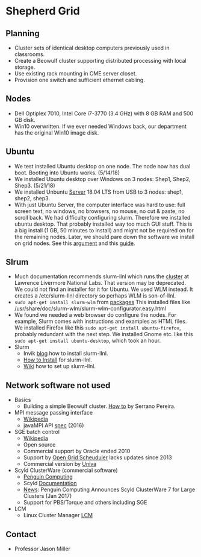 # Shepherd Grid

## Planning
* Cluster sets of identical desktop computers previously used in classrooms.
* Create a Beowulf cluster supporting distributed processing with local storage.
* Use existing rack mounting in CME server closet.
* Provision one switch and sufficient ethernet cabling.

## Nodes
* Dell Optiplex 7010, Intel Core i7-3770 (3.4 GHz) with 8 GB RAM and 500 GB disk.
* Win10 overwritten. If we ever needed Windows back, our department has the original Win10 image disk.

## Ubuntu
* We test installed Ubuntu desktop on one node. The node now has dual boot. Booting into Ubuntu works. (5/14/18)
* We installed Ubuntu desktop over Windows on 3 nodes: Shep1, Shep2, Shep3. (5/21/18)
* We installed Unbuntu [Server](https://www.ubuntu.com/download/server) 18.04 LTS from USB to 3 nodes: shep1, shep2, shep3.
* With just Ubuntu Server, the computer interface was hard to use: full screen text, no windows, no browsers, no mouse, no cut & paste, no scroll back. We had difficulty configuring slurm. 
Therefore we installed ubuntu desktop. That probably installed way too much GUI stuff. 
This is a big install (1 GB, 50 minutes to install) and might not be required on for the remaining nodes. 
Later, we should pare down the software we install on grid nodes. 
See this [argument](https://askubuntu.com/questions/53822/how-do-you-run-ubuntu-server-with-a-gui) 
and this [guide](https://help.ubuntu.com/community/ServerGUI).

## Slrum
* Much documentation recommends slurm-llnl which runs the [cluster](https://computing.llnl.gov/tutorials/linux_clusters/) at Lawrence Livermore National Labs. 
That version may be deprecated. We could not find an installer for it for Ubuntu. 
We used WLM instead. It creates a /etc/slurm-llnl directory so perhaps WLM is son-of-llnl.
* ```sudo apt-get install slurm-wlm```
from [packages](https://packages.ubuntu.com/bionic/slurm-wlm) 
This installed files like /usr/share/doc/slurm-wlm/slurm-wlm-configurator.easy.html
* We found we needed a web browser do configure the nodes. 
For example, Slurm comes with instructions and examples as HTML files. 
We installed Firefox like this ```sudo apt-get install ubuntu-firefox```, probably redundant with the next step. 
We installed Gnome etc. like this ```sudo apt-get install ubuntu-desktop```, which took an hour. 
* Slurm
    * Invik [blog](https://www.invik.xyz/work/Slurm-on-Ubuntu-Trusty/) how to install slurm-llnl.
    * [How to Install](https://www.howtoinstall.co/en/ubuntu/trusty/slurm-llnl) for slurm-llnl.
    * [Wiki](https://www.howtoinstall.co/en/ubuntu/trusty/slurm-llnl) how to set up slurm-llnl.

## Network software not used
* Basics
    * Building a simple Beowulf cluster. [How to](https://www-users.cs.york.ac.uk/~mjf/pi_cluster/src/Building_a_simple_Beowulf_cluster.html) by Serrano Pereira.
* MPI message passing interface
    * [Wikipedia](https://en.wikipedia.org/wiki/Message_Passing_Interface)
    * javaMPI API [spec](https://www.open-mpi.org/papers/mpi-java-spec/) (2016)
* SGE batch control
    * [Wikipedia](https://en.wikipedia.org/wiki/Oracle_Grid_Engine)
    * Open source
    * Commercial support by Oracle ended 2010
    * Support by [Open Grid Scheuduler](http://gridscheduler.sourceforge.net/) lacks updates since 2013
    * Commercial version by [Univa](http://www.univa.com/products/)
* Scyld ClusterWare (commercial software)
    * [Penguin Computing](https://www.penguincomputing.com/support/documentation/)
    * Scyld [Documentation](https://www.penguincomputing.com/documentation/scyld-clusterware/7/admin-guide/index.html)
    * [News](http://www.dataversity.net/penguin-computing-announces-scyld-clusterware-7-large-clusters/): Penguin Computing Announces Scyld ClusterWare 7 for Large Clusters (Jan 2017)
    * Support for PBS/Torque and others including SGE
* LCM
    * Linux Cluster Manager [LCM](http://linuxcm.sourceforge.net/)

## Contact
* Professor Jason Miller

